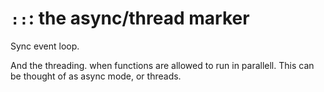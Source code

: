# `::`: the async/thread marker

Sync event loop.

And the threading. when functions are allowed to run in parallell. This can be thought of as async mode, or threads.
